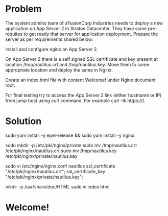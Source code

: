 # Problem
The system admins team of xFusionCorp Industries needs to deploy a new application on App Server 2 in Stratos Datacenter. They have some pre-requites to get ready that server for application deployment. Prepare the server as per requirements shared below:


Install and configure nginx on App Server 2.

On App Server 2 there is a self signed SSL certificate and key present at location /tmp/nautilus.crt and /tmp/nautilus.key. Move them to some appropriate location and deploy the same in Nginx.

Create an index.html file with content Welcome! under Nginx document root.

For final testing try to access the App Server 2 link (either hostname or IP) from jump host using curl command. For example curl -Ik https://<app-server-ip>/.

# Solution

sudo yum install -y epel-release && sudo yum install -y nginx

sudo mkdir -p /etc/pki/nginx/private
sudo mv /tmp/nautilus.crt /etc/pki/nginx/nautilus.crt
sudo mv /tmp/nautilus.key /etc/pki/nginx/private/nautilus.key

sudo vi /etc/nginx/nginx.conf
nautilus
ssl_certificate "/etc/pki/nginx/nautilus.crt";
ssl_certificate_key "/etc/pki/nginx/private/nautilus.key";

mkdir -p /usr/share/doc/HTML
sudo vi index.html
<h1>Welcome!</h1>

